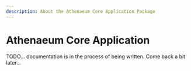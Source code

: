 ```yaml
---
description: About the Athenaeum Core Application Package
---
```

# Athenaeum Core Application

TODO... documentation is in the process of being written. Come back a bit later...


